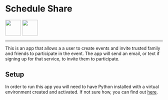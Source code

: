 # Schedule Share
<img src=https://user-images.githubusercontent.com/31383711/204903829-ab7de929-6738-487e-8363-c3697b96a4e4.svg width=50 /> <img src=https://user-images.githubusercontent.com/31383711/190922610-d309b96e-318e-4e82-9b04-8eb2ab52938d.png width=50 />

___
This is an app that allows a a user to create events and invite trusted family 
and friends to participate in the event. The app will send an email, or text if 
signing up for that service, to invite them to participate.


## Setup

In order to run this app you will need to have Python installed with a virtual 
environment created and activated. If not sure how, you can find out 
[here](Python_Related/PYTHONINSTALL.md).


